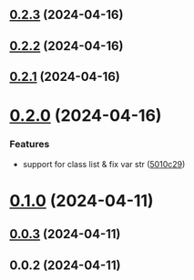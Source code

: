 ## [0.2.3](https://github.com/PengBoUESTC/vite-plugin-els-movable/compare/v0.2.2...v0.2.3) (2024-04-16)



## [0.2.2](https://github.com/PengBoUESTC/vite-plugin-els-movable/compare/v0.2.1...v0.2.2) (2024-04-16)



## [0.2.1](https://github.com/PengBoUESTC/vite-plugin-els-movable/compare/v0.2.0...v0.2.1) (2024-04-16)



# [0.2.0](https://github.com/PengBoUESTC/vite-plugin-els-movable/compare/v0.1.0...v0.2.0) (2024-04-16)


### Features

* support for class list & fix var str ([5010c29](https://github.com/PengBoUESTC/vite-plugin-els-movable/commit/5010c29f749e591a80bc3bfeb76d61f9512390cf))



# [0.1.0](https://github.com/PengBoUESTC/vite-plugin-els-movable/compare/v0.0.3...v0.1.0) (2024-04-11)



## [0.0.3](https://github.com/PengBoUESTC/vite-plugin-els-movable/compare/v0.0.2...v0.0.3) (2024-04-11)



## 0.0.2 (2024-04-11)



